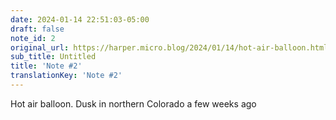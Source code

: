```yaml
---
date: 2024-01-14 22:51:03-05:00
draft: false
note_id: 2
original_url: https://harper.micro.blog/2024/01/14/hot-air-balloon.html
sub_title: Untitled
title: 'Note #2'
translationKey: 'Note #2'
---
```


Hot air balloon. Dusk in northern Colorado a few weeks ago